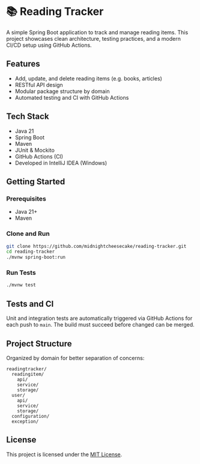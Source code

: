 # 📚 Reading Tracker

A simple Spring Boot application to track and manage reading items. This project showcases clean architecture, testing practices, and a modern CI/CD setup using GitHub Actions.

## Features

- Add, update, and delete reading items (e.g. books, articles)
- RESTful API design
- Modular package structure by domain
- Automated testing and CI with GitHub Actions

## Tech Stack

- Java 21
- Spring Boot
- Maven
- JUnit & Mockito
- GitHub Actions (CI)
- Developed in IntelliJ IDEA (Windows)

## Getting Started

### Prerequisites

- Java 21+
- Maven

### Clone and Run

```bash
git clone https://github.com/midnightcheesecake/reading-tracker.git
cd reading-tracker
./mvnw spring-boot:run
```

### Run Tests

```bash
./mvnw test
```

## Tests and CI

Unit and integration tests are automatically triggered via GitHub Actions for each push to `main`. The build must succeed before changed can be merged.

## Project Structure

Organized by domain for better separation of concerns:

```pgsql
readingtracker/
  readingitem/
    api/
    service/
    storage/
  user/
    api/
    service/
    storage/
  configuration/
  exception/
```

## License

This project is licensed under the [MIT License](LICENSE).
